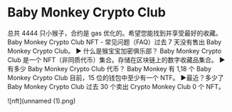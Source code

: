 # Baby Monkey Crypto Club

总共 4444 只小猴子，合约是 gas 优化的。希望您能找到并享受最好的收藏。Baby Monkey Crypto Club NFT - 常见问题（FAQ）过去 7 天没有售出 Baby Monkey Crypto Club。
▶ 什么是猴宝宝加密俱乐部？
Baby Monkey Crypto Club 是一个 NFT（非同质代币）集合。存储在区块链上的数字收藏品集合。
▶ 有多少 Baby Monkey Crypto Club 代币？
Baby Monkey 有 1,18 个 Baby Monkey Crypto Club 目前，15 位的钱包中至少有一个 NTF。
▶最近？多少了 Baby Monkey Crypto Club
过去 30 个卖出 Crypto Monkey Club 0 个 NFT。

![nft](unnamed (1).png)


